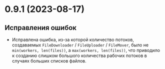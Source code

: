 # 0.9.1 (2023-08-17)

## Исправления ошибок

- Исправлена ошибка, из-за которой количество потоков, создаваемых `FileDownloader` / `FileUploader` / `FileMover`, было
  не `min(workers, len(files))`, а `max(workers, len(files))`, что приводило к созданию слишком большого количества рабочих потоков
  в случаях больших списков файлов.
